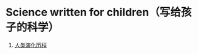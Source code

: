 # Science written for children（写给孩子的科学）


1. [人类演化历程](https://zh.wikipedia.org/wiki/%E4%BA%BA%E7%B1%BB%E6%BC%94%E5%8C%96%E5%8E%86%E7%A8%8B)